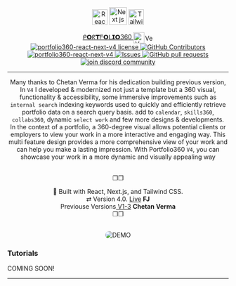 <div align="center" style="pointer-events: none;">

  <img src="https://cdn-icons-png.flaticon.com/512/919/919851.png" alt="Reack js" width="35" height="35" style="pointer-events: none;"/>
  <img src="https://cdn-icons-png.flaticon.com/512/556/556668.png" alt="Next js" width="40" height="40"/>
   <img src="https://cdn-icons-png.flaticon.com/512/1053/1053324.png" alt="Tailwind CSS" width="35" height="35" />


[ ᑭ𝗢ᖇ𝗧ᖴ𝗢ᒪ𝗜𝗢360 ](https://google.com) <img src="https://cdn-icons-png.flaticon.com/512/7205/7205679.png" alt="Version 4" width="25" height="25" align="center" /><img src="https://cdn-icons-png.flaticon.com/512/9080/9080211.png" alt="Version 4" width="20" height="15" align="center" /><br>
<a href="https://github.com/faradeen-ja/portfolio360-react-next-v4/blob/main/LICENSE" target="blank">
<img src="https://img.shields.io/github/license/faradeen-ja/portfolio360-react-next-v4?style=round" alt="portfolio360-react-next-v4 license"/>
</a>
<a href="https://github.com/faradeen-ja/portfolio360-react-next-v4/graphs/contributors">
<img alt="GitHub Contributors" src="https://img.shields.io/github/contributors/faradeen-ja/portfolio360-react-next-v4" />
</a>
<a href="https://github.com/faradeen-ja/portfolio360-react-next-v4/fork" target="blank">
<img src="https://img.shields.io/github/forks/faradeen-ja/portfolio360-react-next-v4?style=round" alt="portfolio360-react-next-v4"/>
</a>
<a href="https://github.com/faradeen-ja/portfolio360-react-next-v4/issues">
<img alt="Issues" src="https://img.shields.io/github/issues/faradeen-ja/portfolio360-react-next-v4?color=0088ff" />
</a>
<a href="https://github.com/faradeen-ja/portfolio360-react-next-v4/pulls">
<img alt="GitHub pull requests" src="https://img.shields.io/github/issues-pr/faradeen-ja/portfolio360-react-next-v4?color=0088ff" />
</a>
<a href="https://discord.gg/jjuier" target="blank">
<img src="https://img.shields.io/discord/serveridhere?label=Join%20Community&logo=discord&style=round" alt="join discord community"/>
</a>

---

Many thanks to Chetan Verma for his dedication building previous version, In `V4` I developed & modernized not just a template but a 360 visual, functionality & accessibility, some immersive improvements such as `internal search` indexing keywords used to quickly and efficiently retrieve portfolio data on a search query basis. add to `calendar`, `skills360`, `collabs360`, dynamic `select work` and few more designs & developments.<br> In the context of a portfolio, a 360-degree visual allows potential clients or employers to view your work in a more interactive and engaging way. This multi feature design provides a more comprehensive view of your work and can help you make a lasting impression. With Portfolio360 `V4`, you can showcase your work in a more dynamic and visually appealing way

<br>❒︎❒︎

  <div  align="center">
  🔧 Built with React, Next.js, and Tailwind CSS. <br> ⇄ Version 4.0. <a href="https://mysite.com">Live</a> <strong >FJ</strong> <br>
  Previouse Versions<a href="https://github.com/chetanverma16/react-portfolio-template"> V1-3</a> <strong> Chetan Verma</strong> 
  <br>❒︎❒︎
    
   </div>
  </div>

  <br>

<p align="center" >
  <img src="https://github.com/faradeen-ja/portfolio360-react-next-v4/blob/1be5d1ce2d3debf690cccfa1ff36f8c63eaf5f2f/v4-DEMO.gif" alt="DEMO" style="border-radius: 20px;" />
</p>

### Tutorials

COMING SOON!

---
